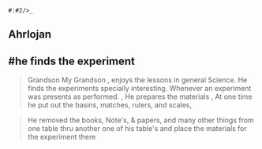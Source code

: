 `#:#2/>_`

##  Ahrlojan 
##  #he finds the experiment

> Grandson My Grandson , enjoys the lessons in general Science.
  He finds the experiments specially interesting. Whenever an 
  experiment was presents as performed. , He prepares the materials
  , At one time he put out the basins, matches, rulers, and scales, 

> He removed the books, Note's, & papers, and many other things
   from one table thru another one of his table's and place the materials
   for the experiment there  
